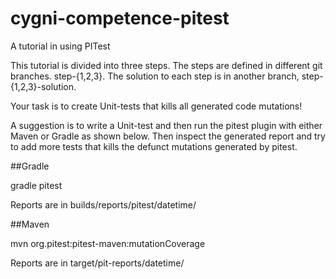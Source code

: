 # cygni-competence-pitest
A tutorial in using PITest

This tutorial is divided into three steps. The steps are defined in
different git branches. step-{1,2,3}. The solution to each step is in
another branch, step-{1,2,3}-solution.

Your task is to create Unit-tests that kills all generated code 
mutations!

A suggestion is to write a Unit-test and then run the pitest plugin 
with either Maven or Gradle as shown below. Then inspect the generated
report and try to add more tests that kills the defunct mutations 
generated by pitest. 


##Gradle

gradle pitest

Reports are in builds/reports/pitest/datetime/

##Maven

mvn org.pitest:pitest-maven:mutationCoverage

Reports are in target/pit-reports/datetime/
